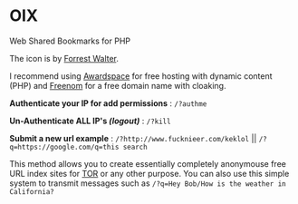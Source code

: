 # OIX
Web Shared Bookmarks for PHP

The icon is by [Forrest Walter](http://www.forrestwalter.com/).

I recommend using [Awardspace](https://awardspace.net) for free hosting with dynamic content (PHP) and [Freenom](https://freenom.com) for a free domain name with cloaking.

**Authenticate your IP for add permissions** : `/?authme`

**Un-Authenticate ALL IP's _(logout)_** : `/?kill`

**Submit a new url example** : `/?http://www.fucknieer.com/keklol` || `/?q=https://google.com/q=this search`

This method allows you to create essentially completely anonymouse free URL index sites for [TOR](https://www.torproject.org/) or any other purpose. You can also use this simple system to transmit messages such as `/?q=Hey Bob/How is the weather in California?`
